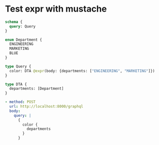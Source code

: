 # Test expr with mustache

```graphql @schema
schema {
  query: Query
}

enum Department {
  ENGINEERING
  MARKETING
  BLUE
}

type Query {
  color: DTA @expr(body: {departments: ["ENGINEERING", "MARKETING"]})
}

type DTA {
  departments: [Department]
}
```

```yml @test
- method: POST
  url: http://localhost:8000/graphql
  body:
    query: |
      {
        color {
          departments
        }
      }
```
